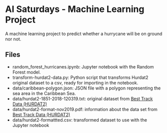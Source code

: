 # AI Saturdays - Machine Learning Project

A machine learning project to predict whether a hurrycane will be on ground nor not.

## Files
- random_forest_hurricanes.ipynb: Jupyter notebook with the Random Forest model.
- transform-hurdat2-data.py: Python script that transforms Hurdat2 original dataset to a csv, ready for importing in the notebook.
- data/caribbean-polygon.json: JSON file with a polygon representing the sea area in the Caribbean Sea.
- data/hurdat2-1851-2018-120319.txt: original dataset from [Best Track Data (HURDAT2)](https://www.nhc.noaa.gov/data/hurdat/hurdat2-1851-2018-120319.txt)
- data/hurdat2-format-nov2019.pdf: information about the data set from [Best Track Data (HURDAT2)](https://www.nhc.noaa.gov/data/hurdat/hurdat2-format-nov2019.pdf)
- data/hurdat2-formattted.csv: transformed dataset to use with the Jupyter notebook